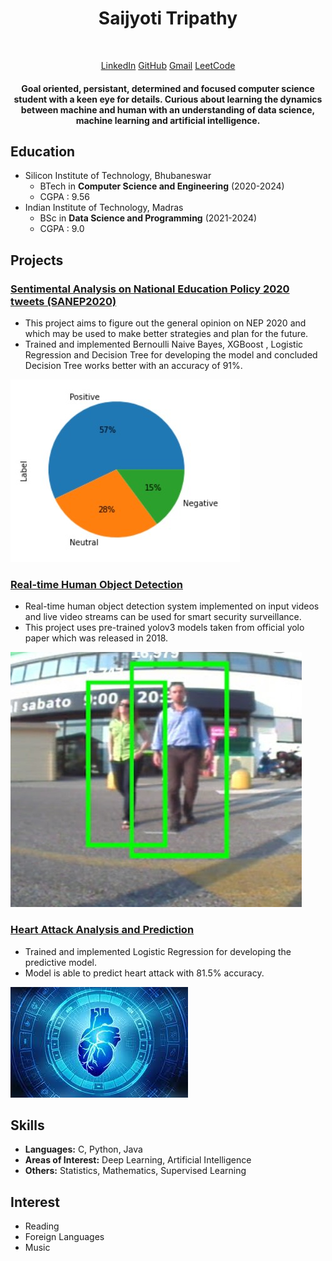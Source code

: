 
<h1 align="center">Saijyoti Tripathy</h1>
<br>
<p align="center">
   <a href= "https://www.linkedin.com/in/saijyoti-tripathy/">LinkedIn</a>
   <a href= "https://github.com/SaijyotiTripathy">GitHub</a>
   <a href= "mailto:tripathysaijyoti02@gmail.com?subject=Hello%20Saijyoti,%20From%20Github">Gmail</a>
   <a href= "https://leetcode.com/Crimson07/">LeetCode</a>
</p>
<h4 align="center">Goal oriented, persistant, determined and focused computer science student with a keen eye for details. Curious about learning the dynamics between machine and human with an understanding of data science, machine learning and artificial intelligence.</h4>

## Education 
- Silicon Institute of Technology, Bhubaneswar
   - BTech in **Computer Science and Engineering** (2020-2024)
   - CGPA : 9.56
- Indian Institute of Technology, Madras
   - BSc in **Data Science and Programming** (2021-2024)
   - CGPA : 9.0

## Projects

### [Sentimental Analysis on National Education Policy 2020 tweets (SANEP2020)](https://github.com/SaijyotiTripathy/SANEP2020)
- This project aims to figure out the general opinion on NEP 2020 and which may be used to make better strategies and plan for the future.
- Trained and implemented Bernoulli Naive Bayes, XGBoost , Logistic Regression and Decision Tree for developing the model and concluded Decision Tree works better with an accuracy of 91%.

![](./images/sanep.jpg)

### [Real-time Human Object Detection](https://github.com/SaijyotiTripathy/Real-time-Human-Object-Detection)
- Real-time human object detection system implemented on input videos and live video streams can be used for smart security surveillance.
- This project uses pre-trained yolov3 models taken from official yolo paper which was released in 2018.

![](./images/human%20detection.jpg)

### [Heart Attack Analysis and Prediction](https://github.com/SaijyotiTripathy/Heart-Attack-Analysis-and-Prediction)
- Trained and implemented Logistic Regression for developing the predictive model.
- Model is able to predict heart attack with 81.5% accuracy.

![](./images/heart%20attack.jpg)

## Skills
- **Languages:** C, Python, Java
- **Areas of Interest:** Deep Learning, Artificial Intelligence
- **Others:** Statistics, Mathematics, Supervised Learning

## Interest
- Reading
- Foreign Languages
- Music
